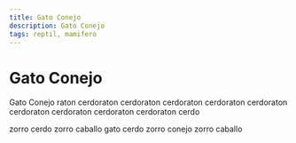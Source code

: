 ```yaml
---
title: Gato Conejo
description: Gato Conejo
tags: reptil, mamifero
---
```


# Gato Conejo

Gato Conejo raton cerdoraton cerdoraton cerdoraton cerdoraton cerdoraton cerdoraton cerdoraton cerdoraton cerdoraton cerdo

zorro cerdo zorro caballo gato cerdo zorro conejo zorro caballo